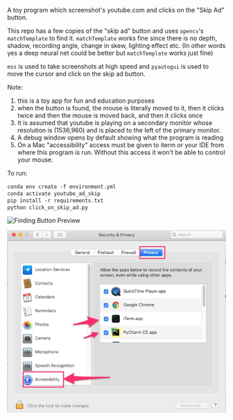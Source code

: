 A toy program which screenshot's youtube.com and clicks on the  "Skip Ad" button.

This repo has a few copies of the "skip ad" button and uses `opencv`'s `matchTemplate` to find it. `matchTemplate` works fine since there is no depth, shadow, recording angle, change in skew, lighting effect etc. (In other words yes a deep neural net could be better but `matchTemplate` works just fine)

`mss` is used to take screenshots at high speed and `pyautogui` is used to move the cursor and click on the skip ad button.

Note:

1. this is a toy app for fun and education purposes
2. when the button is found, the mouse is literally moved to it, then it clicks twice and then the mouse is moved back, and then it clicks once
3. It is assumed that youtube is playing on a secondary monitor whose resolution is (1536,960) and is placed to the left of the primary monitor. 
4. A debug window opens by default showing what the program is reading
5. On a Mac "accessibility" access must be given to iterm or your IDE from where this program is run. Without this access it won't be able to control your mouse. 

To run:
```
conda env create -f environment.yml
conda activate youtube_ad_skip
pip install -r requirements.txt
python click_on_skip_ad.py
```

![Finding Button Preview](finding_button_preview.gif)

![Security Setting for Mouse Access](security_settings.jpg)



